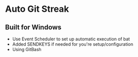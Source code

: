 # Auto Git Streak
## Built for Windows

- Use Event Scheduler to set up automatic execution of bat
- Added SENDKEYS if needed for you're setup/configuration
- Using GitBash
